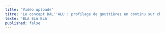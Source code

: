 ```yaml
---
title: 'Vidéo uploadé'
titre: 'Le concept DAL''ALU : profilage de gouttières en continu sur chantier'
texte: 'BLA BLA BLA'
published: false
---
```


